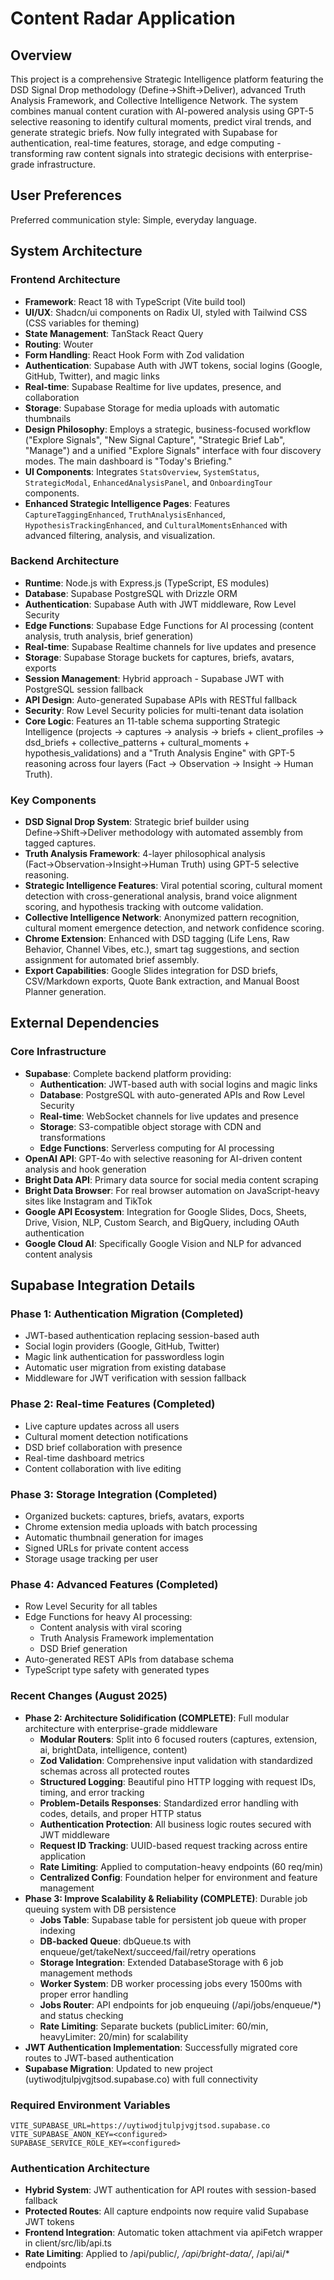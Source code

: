 # Content Radar Application

## Overview
This project is a comprehensive Strategic Intelligence platform featuring the DSD Signal Drop methodology (Define→Shift→Deliver), advanced Truth Analysis Framework, and Collective Intelligence Network. The system combines manual content curation with AI-powered analysis using GPT-5 selective reasoning to identify cultural moments, predict viral trends, and generate strategic briefs. Now fully integrated with Supabase for authentication, real-time features, storage, and edge computing - transforming raw content signals into strategic decisions with enterprise-grade infrastructure.

## User Preferences
Preferred communication style: Simple, everyday language.

## System Architecture

### Frontend Architecture
- **Framework**: React 18 with TypeScript (Vite build tool)
- **UI/UX**: Shadcn/ui components on Radix UI, styled with Tailwind CSS (CSS variables for theming)
- **State Management**: TanStack React Query
- **Routing**: Wouter
- **Form Handling**: React Hook Form with Zod validation
- **Authentication**: Supabase Auth with JWT tokens, social logins (Google, GitHub, Twitter), and magic links
- **Real-time**: Supabase Realtime for live updates, presence, and collaboration
- **Storage**: Supabase Storage for media uploads with automatic thumbnails
- **Design Philosophy**: Employs a strategic, business-focused workflow ("Explore Signals", "New Signal Capture", "Strategic Brief Lab", "Manage") and a unified "Explore Signals" interface with four discovery modes. The main dashboard is "Today's Briefing."
- **UI Components**: Integrates `StatsOverview`, `SystemStatus`, `StrategicModal`, `EnhancedAnalysisPanel`, and `OnboardingTour` components.
- **Enhanced Strategic Intelligence Pages**: Features `CaptureTaggingEnhanced`, `TruthAnalysisEnhanced`, `HypothesisTrackingEnhanced`, and `CulturalMomentsEnhanced` with advanced filtering, analysis, and visualization.

### Backend Architecture
- **Runtime**: Node.js with Express.js (TypeScript, ES modules)
- **Database**: Supabase PostgreSQL with Drizzle ORM
- **Authentication**: Supabase Auth with JWT middleware, Row Level Security
- **Edge Functions**: Supabase Edge Functions for AI processing (content analysis, truth analysis, brief generation)
- **Real-time**: Supabase Realtime channels for live updates and presence
- **Storage**: Supabase Storage buckets for captures, briefs, avatars, exports
- **Session Management**: Hybrid approach - Supabase JWT with PostgreSQL session fallback
- **API Design**: Auto-generated Supabase APIs with RESTful fallback
- **Security**: Row Level Security policies for multi-tenant data isolation
- **Core Logic**: Features an 11-table schema supporting Strategic Intelligence (projects → captures → analysis → briefs + client_profiles → dsd_briefs + collective_patterns + cultural_moments + hypothesis_validations) and a "Truth Analysis Engine" with GPT-5 reasoning across four layers (Fact → Observation → Insight → Human Truth).

### Key Components
- **DSD Signal Drop System**: Strategic brief builder using Define→Shift→Deliver methodology with automated assembly from tagged captures.
- **Truth Analysis Framework**: 4-layer philosophical analysis (Fact→Observation→Insight→Human Truth) using GPT-5 selective reasoning.
- **Strategic Intelligence Features**: Viral potential scoring, cultural moment detection with cross-generational analysis, brand voice alignment scoring, and hypothesis tracking with outcome validation.
- **Collective Intelligence Network**: Anonymized pattern recognition, cultural moment emergence detection, and network confidence scoring.
- **Chrome Extension**: Enhanced with DSD tagging (Life Lens, Raw Behavior, Channel Vibes, etc.), smart tag suggestions, and section assignment for automated brief assembly.
- **Export Capabilities**: Google Slides integration for DSD briefs, CSV/Markdown exports, Quote Bank extraction, and Manual Boost Planner generation.

## External Dependencies

### Core Infrastructure
- **Supabase**: Complete backend platform providing:
  - **Authentication**: JWT-based auth with social logins and magic links
  - **Database**: PostgreSQL with auto-generated APIs and Row Level Security
  - **Real-time**: WebSocket channels for live updates and presence
  - **Storage**: S3-compatible object storage with CDN and transformations
  - **Edge Functions**: Serverless computing for AI processing
- **OpenAI API**: GPT-4o with selective reasoning for AI-driven content analysis and hook generation
- **Bright Data API**: Primary data source for social media content scraping
- **Bright Data Browser**: For real browser automation on JavaScript-heavy sites like Instagram and TikTok
- **Google API Ecosystem**: Integration for Google Slides, Docs, Sheets, Drive, Vision, NLP, Custom Search, and BigQuery, including OAuth authentication
- **Google Cloud AI**: Specifically Google Vision and NLP for advanced content analysis

## Supabase Integration Details

### Phase 1: Authentication Migration (Completed)
- JWT-based authentication replacing session-based auth
- Social login providers (Google, GitHub, Twitter)
- Magic link authentication for passwordless login
- Automatic user migration from existing database
- Middleware for JWT verification with session fallback

### Phase 2: Real-time Features (Completed)
- Live capture updates across all users
- Cultural moment detection notifications
- DSD brief collaboration with presence
- Real-time dashboard metrics
- Content collaboration with live editing

### Phase 3: Storage Integration (Completed)
- Organized buckets: captures, briefs, avatars, exports
- Chrome extension media uploads with batch processing
- Automatic thumbnail generation for images
- Signed URLs for private content access
- Storage usage tracking per user

### Phase 4: Advanced Features (Completed)
- Row Level Security for all tables
- Edge Functions for heavy AI processing:
  - Content analysis with viral scoring
  - Truth Analysis Framework implementation
  - DSD Brief generation
- Auto-generated REST APIs from database schema
- TypeScript type safety with generated types

### Recent Changes (August 2025)
- **Phase 2: Architecture Solidification (COMPLETE)**: Full modular architecture with enterprise-grade middleware
  - **Modular Routers**: Split into 6 focused routers (captures, extension, ai, brightData, intelligence, content)
  - **Zod Validation**: Comprehensive input validation with standardized schemas across all protected routes
  - **Structured Logging**: Beautiful pino HTTP logging with request IDs, timing, and error tracking
  - **Problem-Details Responses**: Standardized error handling with codes, details, and proper HTTP status
  - **Authentication Protection**: All business logic routes secured with JWT middleware
  - **Request ID Tracking**: UUID-based request tracking across entire application
  - **Rate Limiting**: Applied to computation-heavy endpoints (60 req/min)
  - **Centralized Config**: Foundation helper for environment and feature management
- **Phase 3: Improve Scalability & Reliability (COMPLETE)**: Durable job queuing system with DB persistence
  - **Jobs Table**: Supabase table for persistent job queue with proper indexing
  - **DB-backed Queue**: dbQueue.ts with enqueue/get/takeNext/succeed/fail/retry operations
  - **Storage Integration**: Extended DatabaseStorage with 6 job management methods
  - **Worker System**: DB worker processing jobs every 1500ms with proper error handling
  - **Jobs Router**: API endpoints for job enqueuing (/api/jobs/enqueue/*) and status checking
  - **Rate Limiting**: Separate buckets (publicLimiter: 60/min, heavyLimiter: 20/min) for scalability
- **JWT Authentication Implementation**: Successfully migrated core routes to JWT-based authentication  
- **Supabase Migration**: Updated to new project (uytiwodjtulpjvgjtsod.supabase.co) with full connectivity

### Required Environment Variables
```
VITE_SUPABASE_URL=https://uytiwodjtulpjvgjtsod.supabase.co
VITE_SUPABASE_ANON_KEY=<configured>
SUPABASE_SERVICE_ROLE_KEY=<configured>
```

### Authentication Architecture
- **Hybrid System**: JWT authentication for API routes with session-based fallback
- **Protected Routes**: All capture endpoints now require valid Supabase JWT tokens
- **Frontend Integration**: Automatic token attachment via apiFetch wrapper in client/src/lib/api.ts
- **Rate Limiting**: Applied to /api/public/*, /api/bright-data/*, /api/ai/* endpoints
